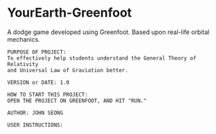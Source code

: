 # YourEarth-Greenfoot
A dodge game developed using Greenfoot. Based upon real-life orbital mechanics.

```
PURPOSE OF PROJECT:
To effectively help students understand the General Theory of Relativity
and Universal Law of Graviation better.

VERSION or DATE: 1.0

HOW TO START THIS PROJECT:
OPEN THE PROJECT ON GREENFOOT, AND HIT "RUN."

AUTHOR: JOHN SEONG

USER INSTRUCTIONS:
```
